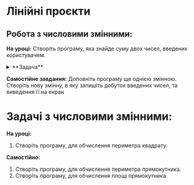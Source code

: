# Лінійні проєкти


## Робота з числовими змінними: 

**На уроці:**
Створіть програму, яка знайде суму двох чисел, введених користувачем.
<details>
  <summary>
    **Задача**
  </summary>
  ```javascript
    a=int(input("Введіть перше число:"))
    b=int(input("Введіть друге число:"))
    c = a+b
    print("Сума: ",c)  
  ```
</details>

**Самостійне завдання:**
Доповніть програму ще однією  змінною. Створіть нову змінну, в яку запишіть добуток введених чисел, та виведення її на екран


# Задачі з числовими змінними: 

**На уроці:**
1. Створіть програму, для обчислення периметра квадрату. 

**Самостійно:**
1. Створіть програму, для обчислення периметра прямокутника.
2. Створіть програму, для обчислення площі прямокутника.
